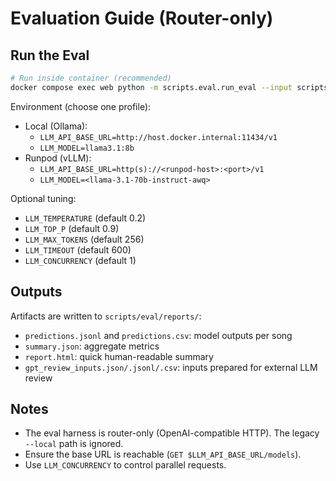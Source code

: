 # Evaluation Guide (Router-only)

## Run the Eval

```bash
# Run inside container (recommended)
docker compose exec web python -m scripts.eval.run_eval --input scripts/eval/smoke2.jsonl --out scripts/eval/reports/reviews/$(date +%Y%m%d-%H%M%S)
```

Environment (choose one profile):

- Local (Ollama):
  - `LLM_API_BASE_URL=http://host.docker.internal:11434/v1`
  - `LLM_MODEL=llama3.1:8b`
- Runpod (vLLM):
  - `LLM_API_BASE_URL=http(s)://<runpod-host>:<port>/v1`
  - `LLM_MODEL=<llama-3.1-70b-instruct-awq>`

Optional tuning:
- `LLM_TEMPERATURE` (default 0.2)
- `LLM_TOP_P` (default 0.9)
- `LLM_MAX_TOKENS` (default 256)
- `LLM_TIMEOUT` (default 600)
- `LLM_CONCURRENCY` (default 1)

## Outputs

Artifacts are written to `scripts/eval/reports/`:
- `predictions.jsonl` and `predictions.csv`: model outputs per song
- `summary.json`: aggregate metrics
- `report.html`: quick human-readable summary
- `gpt_review_inputs.json/.jsonl/.csv`: inputs prepared for external LLM review

## Notes

- The eval harness is router-only (OpenAI-compatible HTTP). The legacy `--local` path is ignored.
- Ensure the base URL is reachable (`GET $LLM_API_BASE_URL/models`).
- Use `LLM_CONCURRENCY` to control parallel requests.
